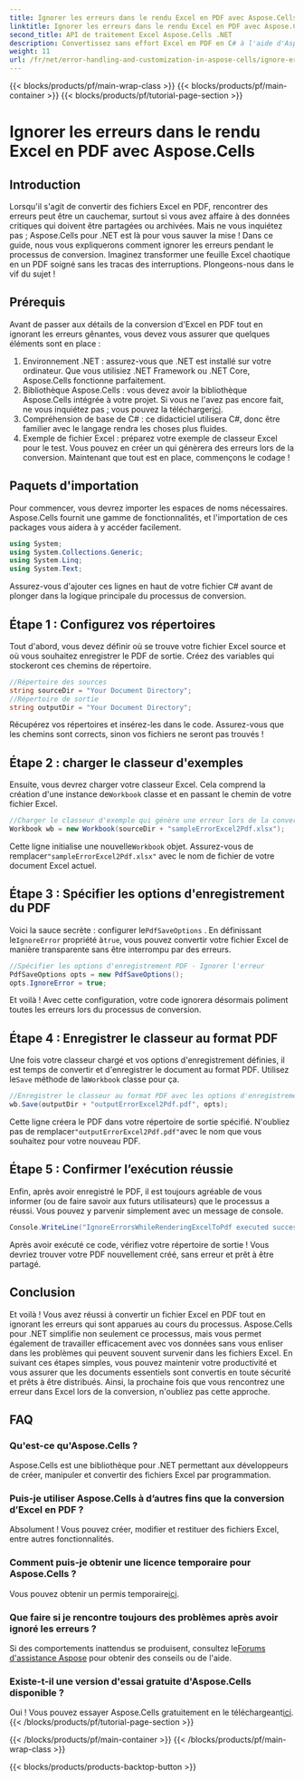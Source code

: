 ```yaml
---
title: Ignorer les erreurs dans le rendu Excel en PDF avec Aspose.Cells
linktitle: Ignorer les erreurs dans le rendu Excel en PDF avec Aspose.Cells
second_title: API de traitement Excel Aspose.Cells .NET
description: Convertissez sans effort Excel en PDF en C# à l'aide d'Aspose.Cells, tout en ignorant les erreurs de conversion, et rationalisez votre flux de travail.
weight: 11
url: /fr/net/error-handling-and-customization-in-aspose-cells/ignore-errors-while-rendering/
---
```


{{< blocks/products/pf/main-wrap-class >}}
{{< blocks/products/pf/main-container >}}
{{< blocks/products/pf/tutorial-page-section >}}

# Ignorer les erreurs dans le rendu Excel en PDF avec Aspose.Cells

## Introduction
Lorsqu'il s'agit de convertir des fichiers Excel en PDF, rencontrer des erreurs peut être un cauchemar, surtout si vous avez affaire à des données critiques qui doivent être partagées ou archivées. Mais ne vous inquiétez pas ; Aspose.Cells pour .NET est là pour vous sauver la mise ! Dans ce guide, nous vous expliquerons comment ignorer les erreurs pendant le processus de conversion. Imaginez transformer une feuille Excel chaotique en un PDF soigné sans les tracas des interruptions. Plongeons-nous dans le vif du sujet !
## Prérequis
Avant de passer aux détails de la conversion d'Excel en PDF tout en ignorant les erreurs gênantes, vous devez vous assurer que quelques éléments sont en place :
1. Environnement .NET : assurez-vous que .NET est installé sur votre ordinateur. Que vous utilisiez .NET Framework ou .NET Core, Aspose.Cells fonctionne parfaitement.
2.  Bibliothèque Aspose.Cells : vous devez avoir la bibliothèque Aspose.Cells intégrée à votre projet. Si vous ne l'avez pas encore fait, ne vous inquiétez pas ; vous pouvez la télécharger[ici](https://releases.aspose.com/cells/net/).
3. Compréhension de base de C# : ce didacticiel utilisera C#, donc être familier avec le langage rendra les choses plus fluides.
4. Exemple de fichier Excel : préparez votre exemple de classeur Excel pour le test. Vous pouvez en créer un qui génèrera des erreurs lors de la conversion.
Maintenant que tout est en place, commençons le codage !
## Paquets d'importation
Pour commencer, vous devrez importer les espaces de noms nécessaires. Aspose.Cells fournit une gamme de fonctionnalités, et l'importation de ces packages vous aidera à y accéder facilement.
```csharp
using System;
using System.Collections.Generic;
using System.Linq;
using System.Text;
```
Assurez-vous d'ajouter ces lignes en haut de votre fichier C# avant de plonger dans la logique principale du processus de conversion.
## Étape 1 : Configurez vos répertoires
Tout d'abord, vous devez définir où se trouve votre fichier Excel source et où vous souhaitez enregistrer le PDF de sortie. Créez des variables qui stockeront ces chemins de répertoire.
```csharp
//Répertoire des sources
string sourceDir = "Your Document Directory";
//Répertoire de sortie
string outputDir = "Your Document Directory";
```
Récupérez vos répertoires et insérez-les dans le code. Assurez-vous que les chemins sont corrects, sinon vos fichiers ne seront pas trouvés !
## Étape 2 : charger le classeur d'exemples
Ensuite, vous devrez charger votre classeur Excel. Cela comprend la création d'une instance de`Workbook` classe et en passant le chemin de votre fichier Excel.
```csharp
//Charger le classeur d'exemple qui génère une erreur lors de la conversion Excel2Pdf
Workbook wb = new Workbook(sourceDir + "sampleErrorExcel2Pdf.xlsx");
```
 Cette ligne initialise une nouvelle`Workbook` objet. Assurez-vous de remplacer`"sampleErrorExcel2Pdf.xlsx"` avec le nom de fichier de votre document Excel actuel.
## Étape 3 : Spécifier les options d'enregistrement du PDF
 Voici la sauce secrète : configurer le`PdfSaveOptions` . En définissant le`IgnoreError` propriété à`true`, vous pouvez convertir votre fichier Excel de manière transparente sans être interrompu par des erreurs.
```csharp
//Spécifier les options d'enregistrement PDF - Ignorer l'erreur
PdfSaveOptions opts = new PdfSaveOptions();
opts.IgnoreError = true;
```
Et voilà ! Avec cette configuration, votre code ignorera désormais poliment toutes les erreurs lors du processus de conversion.
## Étape 4 : Enregistrer le classeur au format PDF
 Une fois votre classeur chargé et vos options d'enregistrement définies, il est temps de convertir et d'enregistrer le document au format PDF. Utilisez le`Save` méthode de la`Workbook` classe pour ça.
```csharp
//Enregistrer le classeur au format PDF avec les options d'enregistrement PDF
wb.Save(outputDir + "outputErrorExcel2Pdf.pdf", opts);
```
 Cette ligne créera le PDF dans votre répertoire de sortie spécifié. N'oubliez pas de remplacer`"outputErrorExcel2Pdf.pdf"`avec le nom que vous souhaitez pour votre nouveau PDF.
## Étape 5 : Confirmer l’exécution réussie
Enfin, après avoir enregistré le PDF, il est toujours agréable de vous informer (ou de faire savoir aux futurs utilisateurs) que le processus a réussi. Vous pouvez y parvenir simplement avec un message de console.
```csharp
Console.WriteLine("IgnoreErrorsWhileRenderingExcelToPdf executed successfully.\r\n");
```
Après avoir exécuté ce code, vérifiez votre répertoire de sortie ! Vous devriez trouver votre PDF nouvellement créé, sans erreur et prêt à être partagé.
## Conclusion
Et voilà ! Vous avez réussi à convertir un fichier Excel en PDF tout en ignorant les erreurs qui sont apparues au cours du processus. Aspose.Cells pour .NET simplifie non seulement ce processus, mais vous permet également de travailler efficacement avec vos données sans vous enliser dans les problèmes qui peuvent souvent survenir dans les fichiers Excel.
En suivant ces étapes simples, vous pouvez maintenir votre productivité et vous assurer que les documents essentiels sont convertis en toute sécurité et prêts à être distribués. Ainsi, la prochaine fois que vous rencontrez une erreur dans Excel lors de la conversion, n'oubliez pas cette approche. 
## FAQ
### Qu'est-ce qu'Aspose.Cells ?
Aspose.Cells est une bibliothèque pour .NET permettant aux développeurs de créer, manipuler et convertir des fichiers Excel par programmation.
### Puis-je utiliser Aspose.Cells à d’autres fins que la conversion d’Excel en PDF ?
Absolument ! Vous pouvez créer, modifier et restituer des fichiers Excel, entre autres fonctionnalités.
### Comment puis-je obtenir une licence temporaire pour Aspose.Cells ?
 Vous pouvez obtenir un permis temporaire[ici](https://purchase.aspose.com/temporary-license/).
### Que faire si je rencontre toujours des problèmes après avoir ignoré les erreurs ?
 Si des comportements inattendus se produisent, consultez le[Forums d'assistance Aspose](https://forum.aspose.com/c/cells/9) pour obtenir des conseils ou de l'aide.
### Existe-t-il une version d'essai gratuite d'Aspose.Cells disponible ?
 Oui ! Vous pouvez essayer Aspose.Cells gratuitement en le téléchargeant[ici](https://releases.aspose.com/).
{{< /blocks/products/pf/tutorial-page-section >}}

{{< /blocks/products/pf/main-container >}}
{{< /blocks/products/pf/main-wrap-class >}}

{{< blocks/products/products-backtop-button >}}
